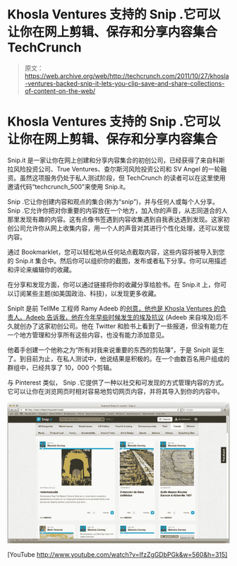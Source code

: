 # Khosla Ventures 支持的 Snip .它可以让你在网上剪辑、保存和分享内容集合 TechCrunch

> 原文：<https://web.archive.org/web/http://techcrunch.com/2011/10/27/khosla-ventures-backed-snip-it-lets-you-clip-save-and-share-collections-of-content-on-the-web/>

# Khosla Ventures 支持的 Snip .它可以让你在网上剪辑、保存和分享内容集合

Snip.it 是一家让你在网上创建和分享内容集合的初创公司，已经获得了来自科斯拉风险投资公司、True Ventures、查尔斯河风险投资公司和 SV Angel 的一轮融资。虽然这项服务仍处于私人测试阶段，但 TechCrunch 的读者可以在这里使用邀请代码“techcrunch_500”来使用 Snip.it。

Snip .它让你创建内容和观点的集合(称为“snip”)，并与任何人或每个人分享。Snip .它允许你把对你重要的内容放在一个地方，加入你的声音，从志同道合的人那里发现有趣的内容。这有点像书签遇到内容收集遇到自我表达遇到发现。这家初创公司允许你从网上收集内容，用一个人的声音对其进行个性化处理，还可以发现内容。

通过 Bookmarklet，您可以轻松地从任何站点截取内容，这些内容将被导入到您的 Snip.it 集合中。然后你可以组织你的截图，发布或者私下分享。你可以用描述和评论来编辑你的收藏。

在分享和发现方面，你可以通过链接将你的收藏分享给脸书。在 Snip.it 上，你可以订阅某些主题(如美国政治、科技)，以发现更多收藏。

SnipIt 是前 TellMe 工程师 Ramy Adeeb 的[创意，他也是 Khosla Ventures 的负责人。Adeeb 告诉我，他在今年早些时候发生的](https://web.archive.org/web/20230203062918/http://www.readwriteweb.com/archives/inside_top_tellme_engineers_new_bookmarking_startu.php)[埃及抗议](https://web.archive.org/web/20230203062918/https://techcrunch.com/2011/01/27/egypt-situation-gets-worse-people-reporting-internet-and-sms-shutdown/) (Adeeb 来自埃及)后不久就创办了这家初创公司。他在 Twitter 和脸书上看到了一些报道，但没有能力在一个地方管理和分享所有这些内容，也没有能力添加意见。

他着手创建一个他称之为“所有对我来说重要的东西的剪贴簿”，于是 SnipIt 诞生了。到目前为止，在私人测试中，他说结果是积极的。在一个由数百名用户组成的群组中，已经共享了 10，000 个剪辑。

与 Pinterest 类似， Snip .它提供了一种以社交和可发现的方式管理内容的方式。它可以让你在浏览网页时相对容易地剪切网页内容，并将其导入到你的内容中。

![](img/e8405806815075b6651ae216cc2227b1.png)

[YouTube http://www.youtube.com/watch?v=IfzZgGDbPGk&w=560&h=315]